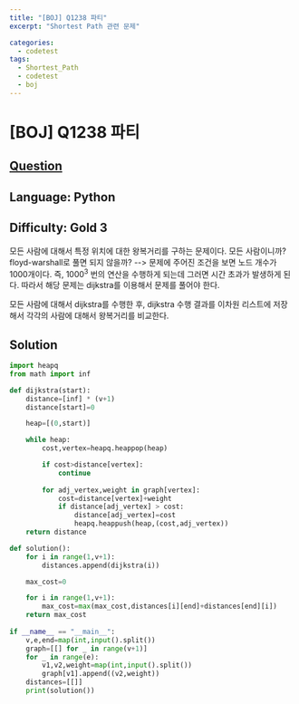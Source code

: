 ```yaml
---
title: "[BOJ] Q1238 파티"
excerpt: "Shortest Path 관련 문제"

categories:
  - codetest
tags:
  - Shortest_Path
  - codetest
  - boj
---
```

# [BOJ] Q1238 파티
## [Question](https://www.acmicpc.net/problem/1238)
## Language: Python
## Difficulty: Gold 3

모든 사람에 대해서 특정 위치에 대한 왕복거리를 구하는 문제이다. 모든 사람이니까? floyd-warshall로 풀면 되지 않을까? --> 문제에 주어진 조건을 보면 노드 개수가 1000개이다. 즉, 1000<sup>3</sup> 번의 연산을 수행하게 되는데 그러면 시간 초과가 발생하게 된다. 
따라서 해당 문제는 dijkstra를 이용해서 문제를 풀어야 한다.

모든 사람에 대해서 dijkstra를 수행한 후, dijkstra 수행 결과를 이차원 리스트에 저장해서 각각의 사람에 대해서 왕복거리를 비교한다.


## Solution

```python
import heapq
from math import inf

def dijkstra(start):
    distance=[inf] * (v+1)
    distance[start]=0

    heap=[(0,start)]

    while heap:
        cost,vertex=heapq.heappop(heap)

        if cost>distance[vertex]:
            continue
            
        for adj_vertex,weight in graph[vertex]:
            cost=distance[vertex]+weight
            if distance[adj_vertex] > cost:
                distance[adj_vertex]=cost
                heapq.heappush(heap,(cost,adj_vertex))
    return distance

def solution():
    for i in range(1,v+1):
        distances.append(dijkstra(i))

    max_cost=0

    for i in range(1,v+1):
        max_cost=max(max_cost,distances[i][end]+distances[end][i])
    return max_cost
    
if __name__ == "__main__":
    v,e,end=map(int,input().split())
    graph=[[] for _ in range(v+1)]
    for _ in range(e):
        v1,v2,weight=map(int,input().split())
        graph[v1].append((v2,weight))
    distances=[[]]
    print(solution())
```
